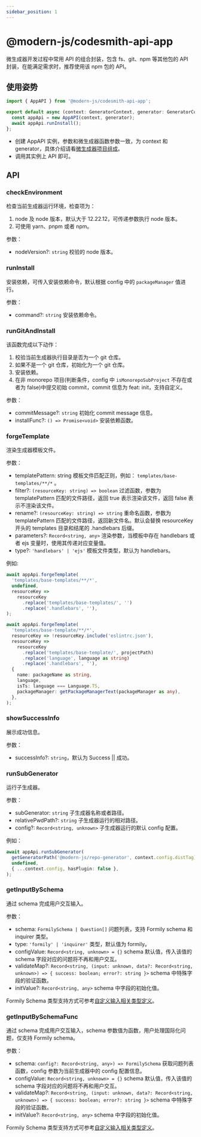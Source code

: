 ```yaml
---
sidebar_position: 1
---
```


# @modern-js/codesmith-api-app

微生成器开发过程中常用 API 的组合封装，包含 fs、git、npm 等其他包的 API 封装，在能满足需求时，推荐使用该 npm 包的 API。

## 使用姿势

```ts
import { AppAPI } from '@modern-js/codesmith-api-app';

export default async (context: GeneratorContext, generator: GeneratorCore) => {
  const appApi = new AppAPI(context, generator);
  await appApi.runInstall();
};
```

- 创建 AppAPI 实例，参数和微生成器函数参数一致，为 context 和 generator，具体介绍请看[微生成器项目组成](/docs/guides/topic-detail/generator/codesmith/structure)。
- 调用其实例上 API 即可。

## API

### checkEnvironment

检查当前生成器运行环境，检查项为：

1. node 及 node 版本，默认大于 12.22.12，可传递参数执行 node 版本。
2. 可使用 yarn、pnpm 或者 npm。

参数：

- nodeVersion?: `string` 校验的 node 版本。

### runInstall

安装依赖，可传入安装依赖命令，默认根据 config 中的 `packageManager` 值进行。

参数：

- command?: `string` 安装依赖命令。

### runGitAndInstall

该函数完成以下动作：

1. 校验当前生成器执行目录是否为一个 git 仓库。
2. 如果不是一个 git 仓库，初始化为一个 git 仓库。
3. 安装依赖。
4. 在非 monorepo 项目(判断条件，config 中 `isMonorepoSubProject` 不存在或者为 false)中提交初始 commit，commit 信息为 feat: init，支持自定义。

参数：

- commitMessage?: `string` 初始化 commit message 信息。
- installFunc?: `() => Promise<void>` 安装依赖函数。

### forgeTemplate

渲染生成器模板文件。

参数：

- templatePattern: string 模板文件匹配正则，例如： `templates/base-templates/**/*` 。
- filter?: `(resourceKey: string) => boolean` 过滤函数，参数为 templatePattern 匹配的文件路径，返回 true 表示渲染该文件，返回 false 表示不渲染该文件。
- rename?: `(resourceKey: string) => string` 重命名函数，参数为 templatePattern 匹配的文件路径，返回新文件名。默认会替换 resourceKey 开头的 templates 目录和结尾的 .handlebars 后缀。
- parameters?: `Record<string, any>` 渲染参数，当模板中存在 handlebars 或者 ejs 变量时，使用其传递对应变量值。
- type?: `'handlebars' | 'ejs'` 模板文件类型，默认为 handlebars。

例如:

```ts
await appApi.forgeTemplate(
  'templates/base-templates/**/*',
  undefined,
  resourceKey =>
    resourceKey
      .replace('templates/base-templates/', '')
      .replace('.handlebars', ''),
);

await appApi.forgeTemplate(
  'templates/base-template/**/*',
  resourceKey => !resourceKey.include('eslintrc.json'),
  resourceKey =>
    resourceKey
      .replace('templates/base-template/', projectPath)
      .replace('language', language as string)
      .replace('.handlebars', ''),
  {
    name: packageName as string,
    language,
    isTs: language === Language.TS,
    packageManager: getPackageManagerText(packageManager as any),
  },
);
```

### showSuccessInfo

展示成功信息。

参数：

- successInfo?: `string`，默认为 Success || 成功。

### runSubGenerator

运行子生成器。

参数：

- subGenerator: `string` 子生成器名称或者路径。
- relativePwdPath?: `string` 子生成器运行的相对路径。
- config?: `Record<string, unknown>` 子生成器运行的默认 config 配置。

例如：

```ts
await appApi.runSubGenerator(
  getGeneratorPath('@modern-js/repo-generator', context.config.distTag),
  undefined,
  { ...context.config, hasPlugin: false },
);
```

### getInputBySchema

通过 schema 完成用户交互输入。

参数：

- schema: `FormilySchema | Question[]` 问题列表，支持 Formily schema 和 inquirer 类型。
- type: `'formily' | 'inquirer'` 类型，默认值为 formily。
- configValue: `Record<string, unknown> = {}` schema 默认值，传入该值的 schema 字段对应的问题将不再和用户交互。
- validateMap?: `Record<string, (input: unknown, data?: Record<string, unknown>) => { success: boolean; error?: string }>` schema 中特殊字段的验证函数。
- initValue?: `Record<string, any>` schema 中字段的初始化值。

Formily Schema 类型支持方式可参考[自定义输入相关类型定义](/docs/guides/topic-detail/generator/plugin/api/input/type)。

### getInputBySchemaFunc

通过 schema 完成用户交互输入，schema 参数值为函数，用户处理国际化问题，仅支持 Formily schema。

参数：

- schema: `config?: Record<string, any>) => FormilySchema` 获取问题列表函数，config 参数为当前生成器中的 config 配置信息。
- configValue: `Record<string, unknown> = {}` schema 默认值，传入该值的 schema 字段对应的问题将不再和用户交互。
- validateMap?: `Record<string, (input: unknown, data?: Record<string, unknown>) => { success: boolean; error?: string }>` schema 中特殊字段的验证函数。
- initValue?: `Record<string, any>` schema 中字段的初始化值。

Formily Schema 类型支持方式可参考[自定义输入相关类型定义](/docs/guides/topic-detail/generator/plugin/api/input/type)。
